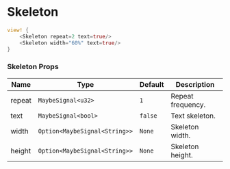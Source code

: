 # Skeleton

```rust demo
view! {
    <Skeleton repeat=2 text=true/>
    <Skeleton width="60%" text=true/>
}
```

### Skeleton Props

| Name   | Type                          | Default | Description       |
| ------ | ----------------------------- | ------- | ----------------- |
| repeat | `MaybeSignal<u32>`            | `1`     | Repeat frequency. |
| text   | `MaybeSignal<bool>`           | `false` | Text skeleton.    |
| width  | `Option<MaybeSignal<String>>` | `None`  | Skeleton width.   |
| height | `Option<MaybeSignal<String>>` | `None`  | Skeleton height.  |
